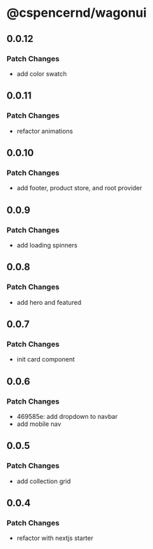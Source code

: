 # @cspencernd/wagonui

## 0.0.12

### Patch Changes

-   add color swatch

## 0.0.11

### Patch Changes

-   refactor animations

## 0.0.10

### Patch Changes

-   add footer, product store, and root provider

## 0.0.9

### Patch Changes

-   add loading spinners

## 0.0.8

### Patch Changes

-   add hero and featured

## 0.0.7

### Patch Changes

-   init card component

## 0.0.6

### Patch Changes

-   469585e: add dropdown to navbar
-   add mobile nav

## 0.0.5

### Patch Changes

-   add collection grid

## 0.0.4

### Patch Changes

-   refactor with nextjs starter
